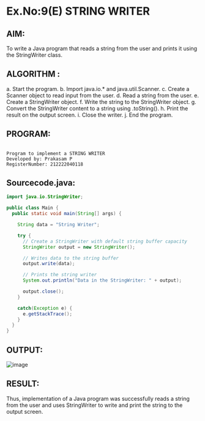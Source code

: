 # Ex.No:9(E) STRING WRITER

## AIM:
To write a Java program that reads a string from the user and prints it using the StringWriter class.
## ALGORITHM :

a.	Start the program.
b.	Import java.io.* and java.util.Scanner.
c.	Create a Scanner object to read input from the user.
d.	Read a string from the user.
e.	Create a StringWriter object.
f.	Write the string to the StringWriter object.
g.	Convert the StringWriter content to a string using .toString().
h.	Print the result on the output screen.
i.	Close the writer.
j.	End the program.


## PROGRAM:
 ```

Program to implement a STRING WRITER
Developed by: Prakasam P
RegisterNumber: 212222040118

```

## Sourcecode.java:
```java
import java.io.StringWriter;

public class Main {
  public static void main(String[] args) {

    String data = "String Writer";

    try {
      // Create a StringWriter with default string buffer capacity
      StringWriter output = new StringWriter();

      // Writes data to the string buffer
      output.write(data);

      // Prints the string writer
      System.out.println("Data in the StringWriter: " + output);

      output.close();
    }

    catch(Exception e) {
      e.getStackTrace();
    }
  }
}
```

## OUTPUT:

![image](https://github.com/user-attachments/assets/9cc5a704-a883-435a-9610-b6a5e3ffab31)

## RESULT:
Thus, implementation of  a Java program was successfully reads a string from the user and uses StringWriter to write and print the string to the output screen.
